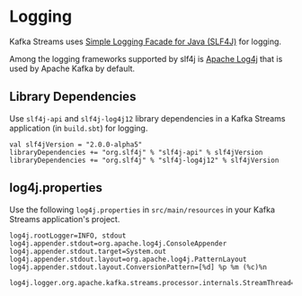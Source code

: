 # Logging

Kafka Streams uses [Simple Logging Facade for Java (SLF4J)](http://www.slf4j.org/index.html) for logging.

Among the logging frameworks supported by slf4j is [Apache Log4j](https://logging.apache.org/log4j) that is used by Apache Kafka by default.

## Library Dependencies

Use `slf4j-api` and `slf4j-log4j12` library dependencies in a Kafka Streams application (in `build.sbt`) for logging.

```text
val slf4jVersion = "2.0.0-alpha5"
libraryDependencies += "org.slf4j" % "slf4j-api" % slf4jVersion
libraryDependencies += "org.slf4j" % "slf4j-log4j12" % slf4jVersion
```

## <span id="log4j.properties"> log4j.properties

Use the following `log4j.properties` in `src/main/resources` in your Kafka Streams application's project.

```text
log4j.rootLogger=INFO, stdout
log4j.appender.stdout=org.apache.log4j.ConsoleAppender
log4j.appender.stdout.target=System.out
log4j.appender.stdout.layout=org.apache.log4j.PatternLayout
log4j.appender.stdout.layout.ConversionPattern=[%d] %p %m (%c)%n

log4j.logger.org.apache.kafka.streams.processor.internals.StreamThread=ALL
```
